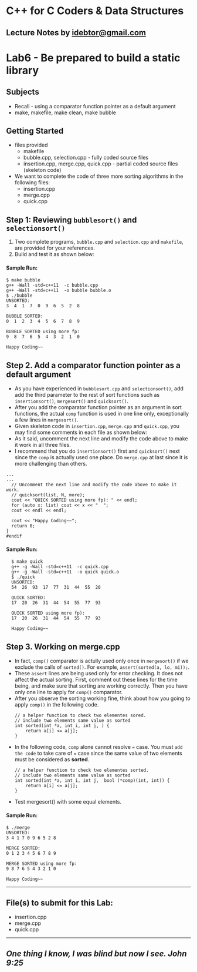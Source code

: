 # C++ for C Coders & Data Structures
Lecture Notes by idebtor@gmail.com
-------------------
# Lab6 - Be prepared to build a static library

## Subjects
  - Recall - using a comparator function pointer as a default argument 
  - make, makefile, make clean, make bubble

## Getting Started
  - files provided
    - makefile
    - bubble.cpp, selection.cpp - fully coded source files
    - insertion.cpp, merge.cpp, quick.cpp - partial coded source files (skeleton code)
  - We want to complete the code of three more sorting algorithms in the following files:
    - insertion.cpp
    - merge.cpp
    - quick.cpp

## Step 1: Reviewing `bubblesort()` and `selectionsort()`

1. Two complete programs, `bubble.cpp` and `selection.cpp` and `makefile`, are provided for your references. 
2. Build and test it as shown below:

#### Sample Run:
  ```
  $ make bubble
  g++ -Wall -std=c++11  -c bubble.cpp
  g++ -Wall -std=c++11  -o bubble bubble.o     
  $ ./bubble
  UNSORTED: 
  3  4  1  7  0  9  6  5  2  8

  BUBBLE SORTED:
  0  1  2  3  4  5  6  7  8  9

  BUBBLE SORTED using more fp:
  9  8  7  6  5  4  3  2  1  0

  Happy Coding~~
  ```

## Step 2. Add a comparator function pointer as a default argument
  - As you have experienced in `bubblesort.cpp` and `selectionsort()`, add add the third parameter to the rest of sort functions such as `insertionsort()`, `mergesort()` and `quicksort()`. 
  - After you add the comparator function pointer as an argument in sort functions, the actual `comp` function is used in one line only, exceptionally a few lines in `mergesort()`. 
  - Given skeleton code in `insertion.cpp`, `merge.cpp` and `quick.cpp`, you may find some comments in each file as shown below: 
  - As it said, uncomment the next line and modify the code above to make it work in all three files. 
  - I recommend that you do `insertionsort()` first and `quicksort()` next since the `comp` is actually used one place. Do `merge.cpp` at last since it is more challenging than others. 

  ```
  ...
  ...
    // Uncomment the next line and modify the code above to make it work. 
    // quicksort(list, N, more);
    cout << "QUICK SORTED using more fp): " << endl;
    for (auto x: list) cout << x << "  "; 
    cout << endl << endl;

    cout << "Happy Coding~~";
    return 0;
  }
  #endif
  ```

#### Sample Run:
```
  $ make quick
  g++ -g -Wall -std=c++11  -c quick.cpp
  g++ -g -Wall -std=c++11  -o quick quick.o
  $ ./quick
  UNSORTED:
  54  26  93  17  77  31  44  55  20

  QUICK SORTED:
  17  20  26  31  44  54  55  77  93

  QUICK SORTED using more fp):
  17  20  26  31  44  54  55  77  93

  Happy Coding~~
```

## Step 3. Working on merge.cpp 
 - In fact, `comp()` comparator is actully used only once in `mergesort()` if we exclude the calls of `sorted()`. For example, `assert(sorted(a, lo, mi));`.	
 - These `assert` lines are being used only for error checking. It does not affect the actual sorting. First, comment out these lines for the time being, and make sure that sorting are working correctly. Then you have only one line to apply for `comp()` comparator. 
 - After you observe the sorting working fine, think about how you going to apply `comp()` in the following code.
    ```
    // a helper function to check two elementes sored.
    // include two elements same value as sorted 
    int sorted(int *a, int i, int j, ) {  
        return a[i] <= a[j];  
    }
    ```
  - In the following code, `comp` alone cannot resolve `=` case. You must `add the code` to take care of `=` case since the same value of two elements must be considered as __sorted__. 
    ```
    // a helper function to check two elementes sorted.
    // include two elements same value as sorted 
    int sorted(int *a, int i, int j,  bool (*comp)(int, int)) {  
        return a[i] <= a[j];  
    }
    ```
  - Test mergesort() with some equal elements. 

#### Sample Run:
  ```
  $ ./merge
  UNSORTED:
  3 4 1 7 0 9 6 5 2 8

  MERGE SORTED:
  0 1 2 3 4 5 6 7 8 9

  MERGE SORTED using more fp:
  9 8 7 6 5 4 3 2 1 0

  Happy Coding~~
  ```
----------------------------
## File(s) to submit for this Lab:
  - insertion.cpp
  - merge.cpp
  - quick.cpp
----------------------------
_One thing I know, I was blind but now I see. John 9:25_
----------------------------
